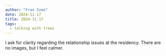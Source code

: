 ```yaml
---
author: "Fran Simó"
date: 2024-11-17
title: 2024-11-17
tags:
  - talking with trees
---
```


I ask for clarity regarding the relationship issues at the residency. There are no images, but I feel calmer.
